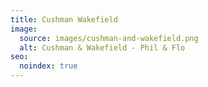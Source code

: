 ```yaml
---
title: Cushman Wakefield
image:
  source: images/cushman-and-wakefield.png
  alt: Cushman & Wakefield - Phil & Flo
seo:
  noindex: true
---
```

